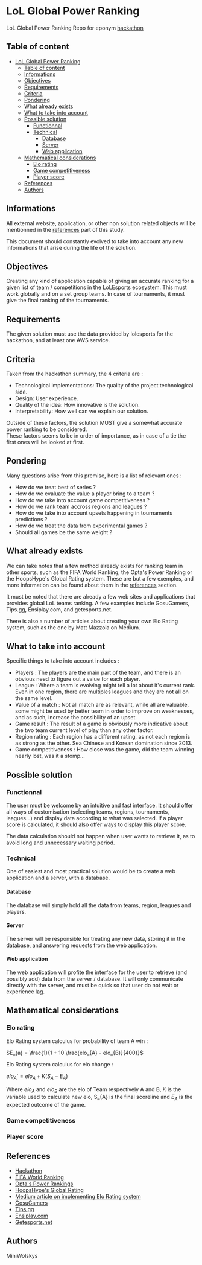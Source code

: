 # LoL Global Power Ranking
LoL Global Power Ranking Repo for eponym [hackathon](https://lolglobalpowerrankings.devpost.com/)

## Table of content
- [LoL Global Power Ranking](#lol-global-power-ranking)
  - [Table of content](#table-of-content)
  - [Informations](#informations)
  - [Objectives](#objectives)
  - [Requirements](#requirements)
  - [Criteria](#criteria)
  - [Pondering](#pondering)
  - [What already exists](#what-already-exists)
  - [What to take into account](#what-to-take-into-account)
  - [Possible solution](#possible-solution)
    - [Functionnal](#functionnal)
    - [Technical](#technical)
      - [Database](#database)
      - [Server](#server)
      - [Web application](#web-application)
  - [Mathematical considerations](#mathematical-considerations)
    - [Elo rating](#elo-rating)
    - [Game competitiveness](#game-competitiveness)
    - [Player score](#player-score)
  - [References](#references)
  - [Authors](#authors)

## Informations
All external website, application, or other non solution related objects will be mentionned in the [references](#references) part of this study.

This document should constantly evolved to take into account any new informations that arise during the life of the solution.

## Objectives
Creating any kind of application capable of giving an accurate ranking for a given list of team / competitions in the LoLEsports ecosystem.
This must work globally and on a set group teams.
In case of tournaments, it must give the final ranking of the tournaments.

## Requirements
The given solution must use the data provided by lolesports for the hackathon, and at least one AWS service.

## Criteria
Taken from the hackathon summary, the 4 criteria are :
- Technological implementations: The quality of the project technological side.
- Design: User experience.
- Quality of the idea: How innovative is the solution.
- Interpretability: How well can we explain our solution.

Outside of these factors, the solution MUST give a somewhat accurate power ranking to be considered.  
These factors seems to be in order of importance, as in case of a tie the first ones will be looked at first.

## Pondering
Many questions arise from this premise, here is a list of relevant ones :
- How do we treat best of series ?
- How do we evaluate the value a player bring to a team ?
- How do we take into account game competitiveness ?
- How do we rank team accross regions and leagues ?
- How do we take into account upsets happening in tournaments predictions ?
- How do we treat the data from experimental games ?
- Should all games be the same weight ?

## What already exists
We can take notes that a few method already exists for ranking team in other sports, such as the FIFA World Ranking, the Opta's Power Ranking or the HoopsHype's Global Rating system. These are but a few exemples, and more information can be found about them in the [references](#references) section.  

It must be noted that there are already a few web sites and applications that provides global LoL teams ranking. A few examples include GosuGamers, Tips.gg, Ensiplay.com, and getesports.net.  

There is also a number of articles about creating your own Elo Rating system, such as the one by Matt Mazzola on Medium.

## What to take into account
Specific things to take into account includes :
- Players : The players are the main part of the team, and there is an obvious need to figure out a value for each player.
- League : Where a team is evolving might tell a lot about it's current rank. Even in one region, there are multiples leagues and they are not all on the same level.
- Value of a match : Not all match are as relevant, while all are valuable, some might be used by better team in order to improve on weaknesses, and as such, increase the possibility of an upset.
- Game result : The result of a game is obviously more indicative about the two team current level of play than any other factor.
- Region rating : Each region has a different rating, as not each region is as strong as the other. Sea Chinese and Korean domination since 2013.
- Game competitiveness : How close was the game, did the team winning nearly lost, was it a stomp...

## Possible solution

### Functionnal
The user must be welcome by an intuitive and fast interface. It should offer all ways of customisation (selecting teams, regions, tournaments, leagues...) and display data according to what was selected. If a player score is calculated, it should also offer ways to display this player score.

The data calculation should not happen when user wants to retrieve it, as to avoid long and unnecessary waiting period.

### Technical
One of easiest and most practical solution would be to create a web application and a server, with a database.  

#### Database
The database will simply hold all the data from teams, region, leagues and players.

#### Server
The server will be responsible for treating any new data, storing it in the database, and answering requests from the web application.

#### Web application
The web application will profite the interface for the user to retrieve (and possibly add) data from the server / database. It will only communicate directly with the server, and must be quick so that user do not wait or experience lag.

## Mathematical considerations

### Elo rating
Elo Rating system calculus for probability of team A win :  

$E_{a} = \frac{1}{1 + 10 \frac{elo_{A} - elo_{B}}{400}}$

Elo Rating system calculus for elo change :  

$elo_{A}' = elo_{A} + K(S_{A} - E_{A})$

Where $elo_{A}$ and $elo_{B}$ are the elo of Team  respectively A and B, $K$ is the variable used to calculate new elo, S_{A} is the final scoreline and $E_{A}$ is the expected outcome of the game.

### Game competitiveness

### Player score

## References
- [Hackathon](https://lolglobalpowerrankings.devpost.com/)
- [FIFA World Ranking](https://digitalhub.fifa.com/m/f99da4f73212220/original/edbm045h0udbwkqew35a-pdf.pdf)
- [Opta's Power Rankings](https://theanalyst.com/eu/2023/01/power-rankings-your-club-ranked/)
- [HoopsHype's Global Rating](https://hoopshype.com/2021/10/26/what-is-hoopshypes-global-rating/)
- [Medium article on implementing Elo Rating system](https://mattmazzola.medium.com/implementing-the-elo-rating-system-a085f178e065)
- [GosuGamers](https://www.gosugamers.net/lol/rankings)
- [Tips.gg](https://tips.gg/lol/teams/)
- [Ensiplay.com](https://ensiplay.com/teams/lol)
- [Getesports.net](https://getesports.net/en/lol-teams/)

## Authors
MiniWolskys